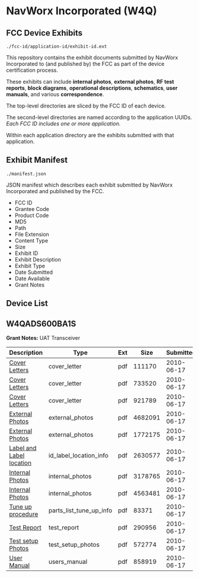 # NavWorx Incorporated (W4Q)
## FCC Device Exhibits

```
./fcc-id/application-id/exhibit-id.ext
```

This repository contains the exhibit documents submitted by NavWorx Incorporated to (and published by) the FCC as part of the device certification process.

These exhibits can include **internal photos**, **external photos**, **RF test reports**, **block diagrams**, **operational descriptions**, **schematics**, **user manuals**, and various **correspondence**.

The top-level directories are sliced by the FCC ID of each device.

The second-level directories are named according to the application UUIDs. *Each FCC ID includes one or more application.*

Within each application directory are the exhibits submitted with that application. 

## Exhibit Manifest

```
./manifest.json
```

JSON manifest which describes each exhibit submitted by NavWorx Incorporated and published by the FCC.

- FCC ID
- Grantee Code
- Product Code
- MD5
- Path
- File Extension
- Content Type
- Size
- Exhibit ID
- Exhibit Description
- Exhibit Type
- Date Submitted
- Date Available
- Grant Notes

## Device List
## W4QADS600BA1S
**Grant Notes:** UAT Transceiver

| Description | Type | Ext | Size | Submitted | Available |
| ----------- | ---- | --- | ---- | --------- | --------- |
| [Cover Letters](W4QADS600BA1S/1b8b73cb7e286d6c7decb616e36cb5a8/1297924.pdf) | cover_letter | pdf | 111170 | 2010-06-17 | 2010-06-17 |
| [Cover Letters](W4QADS600BA1S/1b8b73cb7e286d6c7decb616e36cb5a8/1297925.pdf) | cover_letter | pdf | 733520 | 2010-06-17 | 2010-06-17 |
| [Cover Letters](W4QADS600BA1S/1b8b73cb7e286d6c7decb616e36cb5a8/1297926.pdf) | cover_letter | pdf | 921789 | 2010-06-17 | 2010-06-17 |
| [External Photos](W4QADS600BA1S/1b8b73cb7e286d6c7decb616e36cb5a8/1297927.pdf) | external_photos | pdf | 4682091 | 2010-06-17 | 2010-06-17 |
| [External Photos](W4QADS600BA1S/1b8b73cb7e286d6c7decb616e36cb5a8/1297928.pdf) | external_photos | pdf | 1772175 | 2010-06-17 | 2010-06-17 |
| [Label and Label location](W4QADS600BA1S/1b8b73cb7e286d6c7decb616e36cb5a8/1297929.pdf) | id_label_location_info | pdf | 2630577 | 2010-06-17 | 2010-06-17 |
| [Internal Photos](W4QADS600BA1S/1b8b73cb7e286d6c7decb616e36cb5a8/1297930.pdf) | internal_photos | pdf | 3178765 | 2010-06-17 | 2010-06-17 |
| [Internal Photos](W4QADS600BA1S/1b8b73cb7e286d6c7decb616e36cb5a8/1297931.pdf) | internal_photos | pdf | 4563481 | 2010-06-17 | 2010-06-17 |
| [Tune up procedure](W4QADS600BA1S/1b8b73cb7e286d6c7decb616e36cb5a8/1297933.pdf) | parts_list_tune_up_info | pdf | 83371 | 2010-06-17 | 2010-06-17 |
| [Test Report](W4QADS600BA1S/1b8b73cb7e286d6c7decb616e36cb5a8/1297935.pdf) | test_report | pdf | 290956 | 2010-06-17 | 2010-06-17 |
| [Test  setup Photos](W4QADS600BA1S/1b8b73cb7e286d6c7decb616e36cb5a8/1297936.pdf) | test_setup_photos | pdf | 572774 | 2010-06-17 | 2010-06-17 |
| [User Manual](W4QADS600BA1S/1b8b73cb7e286d6c7decb616e36cb5a8/1297937.pdf) | users_manual | pdf | 858919 | 2010-06-17 | 2010-06-17 |
